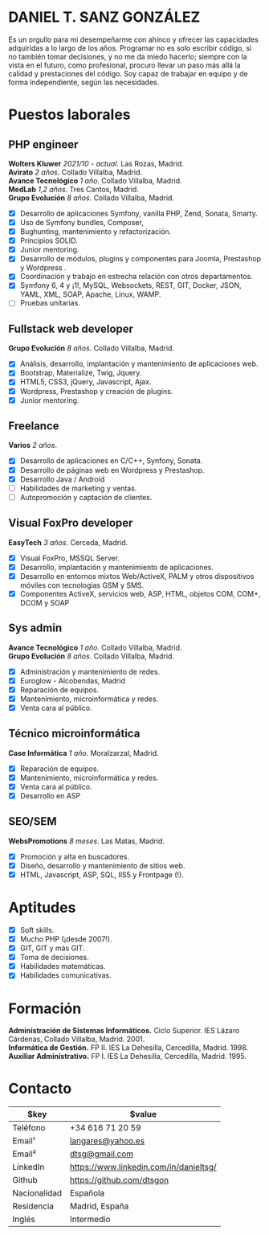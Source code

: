 # DANIEL T. SANZ GONZÁLEZ

Es un orgullo para mi desempeñarme con ahínco y ofrecer las capacidades adquiridas a lo largo de los años.
Programar no es solo escribir código, si no también tomar decisiones, y no me da miedo hacerlo; siempre con la vista en el futuro, como profesional, procuro llevar un paso más allá la calidad y prestaciones del código.
Soy capaz de trabajar en equipo y de forma independiente, según las necesidades.

# Puestos laborales

## PHP engineer

**Wolters Kluwer** *2021/10 - actual*. Las Rozas, Madrid.<br>
**Avirato** *2 años*. Collado Villalba, Madrid.<br>
**Avance Tecnológico** *1 año*. Collado Villalba, Madrid.<br>
**MedLab** *1,2 años*. Tres Cantos, Madrid.<br>
**Grupo Evolución** *8 años*. Collado Villalba, Madrid.<br>
- [x] Desarrollo de aplicaciones Symfony, vanilla PHP, Zend, Sonata, Smarty.
- [x] Uso de Symfony bundles, Composer, 
- [x] Bughunting, mantenimiento y refactorización.
- [x] Principios SOLID.
- [x] Junior mentoring.
- [x] Desarrollo de módulos, plugins y componentes para Joomla, Prestashop y Wordpress .
- [x] Coordinación y trabajo en estrecha relación con otros departamentos.
- [x] Symfony 6, 4 y ¡1!, MySQL, Websockets, REST, GIT, Docker, JSON, YAML, XML, SOAP, Apache, Linux, WAMP.
- [ ] Pruebas unitarias.

## Fullstack web developer
**Grupo Evolución** *8 años*. Collado Villalba, Madrid.<br>
- [x] Análisis, desarrollo, implantación y mantenimiento de aplicaciones web.
- [x] Bootstrap, Materialize, Twig, Jquery.
- [x] HTML5, CSS3, jQuery, Javascript, Ajax.
- [x] Wordpress, Prestashop y creación de plugins.
- [x] Junior mentoring.

## Freelance
**Varios** *2 años*.<br>
- [x] Desarrollo de aplicaciones en C/C++, Synfony, Sonata.
- [x] Desarrollo de páginas web en Wordpress y Prestashop.
- [x] Desarrollo Java / Android
- [ ] Habilidades de marketing y ventas.
- [ ] Autopromoción y captación de clientes. 

## Visual FoxPro developer
**EasyTech** *3 años*. Cerceda, Madrid.<br>
- [x] Visual FoxPro, MSSQL Server.
- [x] Desarrollo, implantación y mantenimiento de aplicaciones.
- [x] Desarrollo en entornos mixtos Web/ActiveX, PALM y otros dispositivos móviles con tecnologías GSM y SMS.
- [x] Componentes ActiveX, servicios web, ASP, HTML, objetos COM, COM+, DCOM y SOAP 

## Sys admin
**Avance Tecnológico** *1 año*. Collado Villalba, Madrid.<br>
**Grupo Evolución** *8 años*. Collado Villalba, Madrid.<br>
- [x] Administración y mantenimiento de redes.
- [x] Euroglow - Alcobendas, Madrid
- [x] Reparación de equipos.
- [x] Mantenimiento, microinformática y redes.
- [x] Venta cara al público.

## Técnico microinformática
**Case Informática** *1 año*. Moralzarzal, Madrid.<br>
- [x] Reparación de equipos.
- [x] Mantenimiento, microinformática y redes.
- [x] Venta cara al público.
- [x] Desarrollo en ASP

## SEO/SEM
**WebsPromotions** *8 meses*. Las Matas, Madrid.<br>
- [x] Promoción y alta en buscadores.
- [x] Diseño, desarrollo y mantenimiento de sitios web.
- [x] HTML, Javascript, ASP, SQL, IIS5 y Frontpage (!).

# Aptitudes
- [x] Soft skills.
- [x] Mucho PHP (¡desde 2007!).
- [x] GIT, GIT y más GIT.
- [x] Toma de decisiones.
- [x] Habilidades matemáticas.
- [x] Habilidades comunicativas.

# Formación

**Administración de Sistemas Informáticos.** Ciclo Superior. IES Lázaro Cárdenas, Collado Villalba, Madrid. 2001.<br>
**Informática de Gestión.** FP II. IES La Dehesilla, Cercedilla, Madrid. 1998.<br>
**Auxiliar Administrativo.** FP I. IES La Dehesilla, Cercedilla, Madrid. 1995.<br>

# Contacto

$key | $value
-|-
Teléfono | +34 616 71 20 59
Email¹ | langares@yahoo.es
Email² | dtsg@gmail.com
LinkedIn | https://www.linkedin.com/in/danieltsg/
Github | https://github.com/dtsgon
Nacionalidad | Española
Residencia | Madrid, España
Inglés | Intermedio